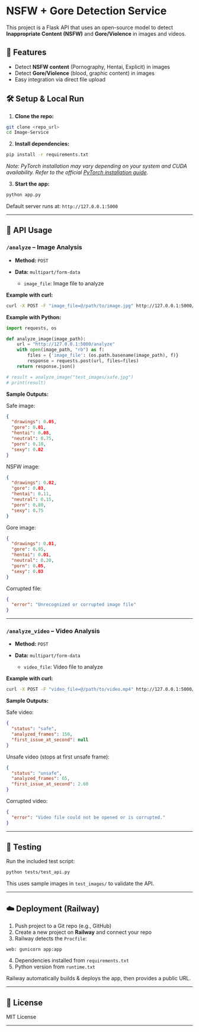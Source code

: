 
# NSFW + Gore Detection Service

This project is a Flask API that uses an open-source model to detect **Inappropriate Content (NSFW)** and **Gore/Violence** in images and videos.

## 🚀 Features

* Detect **NSFW content** (Pornography, Hentai, Explicit) in images
* Detect **Gore/Violence** (blood, graphic content) in images
* Easy integration via direct file upload

## 🛠️ Setup & Local Run

1. **Clone the repo:**

```bash
git clone <repo_url>
cd Image-Service
```

2. **Install dependencies:**

```bash
pip install -r requirements.txt
```

*Note: PyTorch installation may vary depending on your system and CUDA availability. Refer to the official [PyTorch installation guide](https://pytorch.org/get-started/locally/).*

3. **Start the app:**

```bash
python app.py
```

Default server runs at: `http://127.0.0.1:5000`

---

## 📡 API Usage

### `/analyze` – Image Analysis

* **Method:** `POST`
* **Data:** `multipart/form-data`

  * `image_file`: Image file to analyze

**Example with curl:**

```bash
curl -X POST -F "image_file=@/path/to/image.jpg" http://127.0.0.1:5000/analyze
```

**Example with Python:**

```python
import requests, os

def analyze_image(image_path):
    url = "http://127.0.0.1:5000/analyze"
    with open(image_path, "rb") as f:
        files = {'image_file': (os.path.basename(image_path), f)}
        response = requests.post(url, files=files)
    return response.json()

# result = analyze_image("test_images/safe.jpg")
# print(result)
```

**Sample Outputs:**

Safe image:

```json
{
  "drawings": 0.05,
  "gore": 0.01,
  "hentai": 0.08,
  "neutral": 0.75,
  "porn": 0.10,
  "sexy": 0.02
}
```

NSFW image:

```json
{
  "drawings": 0.02,
  "gore": 0.03,
  "hentai": 0.11,
  "neutral": 0.15,
  "porn": 0.80,
  "sexy": 0.75
}
```

Gore image:

```json
{
  "drawings": 0.01,
  "gore": 0.95,
  "hentai": 0.01,
  "neutral": 0.20,
  "porn": 0.05,
  "sexy": 0.03
}
```

Corrupted file:

```json
{
  "error": "Unrecognized or corrupted image file"
}
```

---

### `/analyze_video` – Video Analysis

* **Method:** `POST`
* **Data:** `multipart/form-data`

  * `video_file`: Video file to analyze

**Example with curl:**

```bash
curl -X POST -F "video_file=@/path/to/video.mp4" http://127.0.0.1:5000/analyze_video
```

**Sample Outputs:**

Safe video:

```json
{
  "status": "safe",
  "analyzed_frames": 150,
  "first_issue_at_second": null
}
```

Unsafe video (stops at first unsafe frame):

```json
{
  "status": "unsafe",
  "analyzed_frames": 65,
  "first_issue_at_second": 2.60
}
```

Corrupted video:

```json
{
  "error": "Video file could not be opened or is corrupted."
}
```

---

## 🧪 Testing

Run the included test script:

```bash
python tests/test_api.py
```

This uses sample images in `test_images/` to validate the API.

---

## ☁️ Deployment (Railway)

1. Push project to a Git repo (e.g., GitHub)
2. Create a new project on **Railway** and connect your repo
3. Railway detects the `Procfile`:

```Procfile
web: gunicorn app:app
```

4. Dependencies installed from `requirements.txt`
5. Python version from `runtime.txt`

Railway automatically builds & deploys the app, then provides a public URL.

---

## 📄 License

MIT License

---

